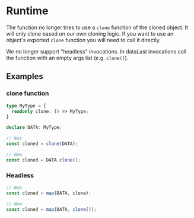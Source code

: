 # Runtime

The function no longer tries to use a `clone` function of the cloned object. It
will only clone based on our own cloning logic. If you want to use an
object's exported `clone` function you will need to call it directly.

We no longer support "headless" invocations. In dataLast invocations call the
function with an empty args list (e.g. `clone()`).

## Examples

### clone function

```ts
type MyType = {
  readonly clone: () => MyType;
}

declare DATA: MyType;

// Was
const cloned = clone(DATA);

// Now
const cloned = DATA.clone();
```

### Headless

```ts
// Was
const cloned = map(DATA, clone);

// Now
const cloned = map(DATA, clone());
```
